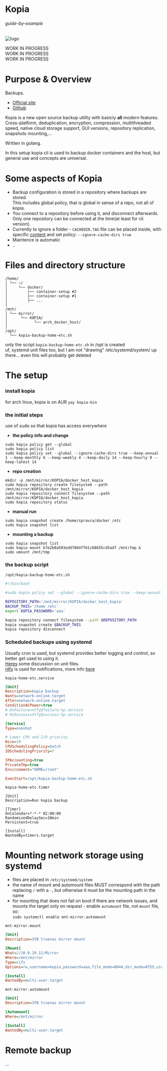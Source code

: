 # Kopia

###### guide-by-example

![logo](https://i.imgur.com/A2mosM6.png)

WORK IN PROGRESS<br>
WORK IN PROGRESS<br>
WORK IN PROGRESS<br>

# Purpose & Overview

Backups.

* [Official site](https://kopia.io/)
* [Github](https://github.com/kopia/kopia)

Kopia is a new open source backup utility with basicly **all** modern features.</br>
Cross-platform, deduplication, encryption, compression, multithreaded speed,
native cloud storage support, GUI versions, repository replication, snapshots mounting,...

Written in golang.

In this setup kopia cli is used to backup docker containers and the host,
but general use and concepts are universal.</br>

# Some aspects of Kopia

* Backup configuration is stored in a repository where backups are stored.<br>
  This includes global policy, that is global in sense of a repo, not all of kopia.
* You connect to a repository before using it, and disconnect afterwards.<br>
  Only one repository can be connected at the time(at least for cli version).
* Currently to ignore a folder - `CACHEDIR.TAG` file can be placed inside,
  with specific [content](https://bford.info/cachedir/) 
  and set policy: `--ignore-cache-dirs true`
* Maintence is automatic
* ..

# Files and directory structure

```
/home/
│ └── ~/
│     └── docker/
│         ├── container-setup #2
│         ├── container-setup #1
│         ├── ...
│
/mnt/
│ └── mirror/
│      └── KOPIA/
│            └── arch_docker_host/
│
/opt/
  └── kopia-backup-home-etc.sh
```

only the script `kopia-backup-home-etc.sh` in /opt is created<br>
uf, systemd unit files too, but I am not "drawing" /etc/systemd/system/ up there...
even this will probably get deleted

# The setup

### install kopia

for arch linux, kopia is on AUR `yay kopia-bin`

### the initial steps


use of sudo so that kopia has access everywhere<br>

* **the policy info and change**

`sudo kopia policy get --global`<br>
`sudo kopia policy list`<br>
`sudo kopia policy set --global --ignore-cache-dirs true --keep-annual 1 --keep-monthly 6 --keep-weekly 4 --keep-daily 14 --keep-hourly 0 --keep-latest 14`<br>

* **repo creation**

`mkdir -p /mnt/mirror/KOPIA/docker_host_kopia`<br>
`sudo kopia repository create filesystem --path /mnt/mirror/KOPIA/docker_host_kopia`<br>
`sudo kopia repository connect filesystem --path /mnt/mirror/KOPIA/docker_host_kopia`<br>
`sudo kopia repository status`<br>

* **manual run**

`sudo kopia snapshot create /home/spravca/docker /etc`<br>
`sudo kopia snapshot list`<br>

* **mounting a backup**

`sudo kopia snapshot list`<br>
`sudo kopia mount k7e2b0a503edd7604ff61c68655cd5ad7 /mnt/tmp &`<br>
`sudo umount /mnt/tmp`<br>

### the backup script

`/opt/kopia-backup-home-etc.sh`
```bash
#!/bin/bash

#sudo kopia policy set --global --ignore-cache-dirs true --keep-annual 1 --keep-monthly 6 --keep-weekly 4 --keep-daily 14 --keep-hourly 0 --keep-latest 14

REPOSITORY_PATH='/mnt/mirror/KOPIA/docker_host_kopia'
BACKUP_THIS='/home /etc'
export KOPIA_PASSWORD='aaa'

kopia repository connect filesystem --path $REPOSITORY_PATH
kopia snapshot create $BACKUP_THIS
kopia repository disconnect
```

### Scheduled backups using systemd

Usually cron is used, but systemd provides better logging and control,
so better get used to using it.<br>
[Heres](https://github.com/kopia/kopia/issues/2685#issuecomment-1384524828)
some discussion on unit files.<br>
[ntfy](https://github.com/binwiederhier/ntfy) is used for notifications,
more info [here](https://github.com/DoTheEvo/selfhosted-apps-docker/tree/master/gotify-ntfy-signal#linux-systemd-unit-file-service)

```kopia-home-etc.service```
```ini
[Unit]
Description=kopia backup
Wants=network-online.target
After=network-online.target
ConditionACPower=true
# OnFailure=ntfy@failure-%p.service
# OnSuccess=ntfy@success-%p.service

[Service]
Type=oneshot

# Lower CPU and I/O priority.
Nice=19
CPUSchedulingPolicy=batch
IOSchedulingPriority=7

IPAccounting=true
PrivateTmp=true
Environment="HOME=/root"

ExecStart=/opt/kopia-backup-home-etc.sh
```


```kopia-home-etc.timer```
```
[Unit]
Description=Run kopia backup

[Timer]
OnCalendar=*-*-* 02:00:00
RandomizedDelaySec=10min
Persistent=true

[Install]
WantedBy=timers.target
```

# Mounting network storage using systemd

* files are placed in `/etc/systemd/system`
* the name of mount and automount files MUST correspond with the path<br>
  replacing `/` with a `-`,
  but otherwise it must be the mounting path in the name
* for mounting that does not fail on boot if there are network issues,
  and mounts the target only on request - enable `automount` file,
  not `mount` file, so:<br>
  `sudo systemctl enable mnt-mirror.automount`

`mnt-mirror.mount`
```ini
[Unit]
Description=3TB truenas mirror mount

[Mount]
What=//10.0.19.11/Mirror
Where=/mnt/mirror
Type=cifs
Options=rw,username=kopia,password=aaa,file_mode=0644,dir_mode=0755,uid=1000,gid=1000

[Install]
WantedBy=multi-user.target
```

`mnt-mirror.automount`
```ini
[Unit]
Description=3TB truenas mirror mount

[Automount]
Where=/mnt/mirror

[Install]
WantedBy=multi-user.target
```

# Remote backup

...

